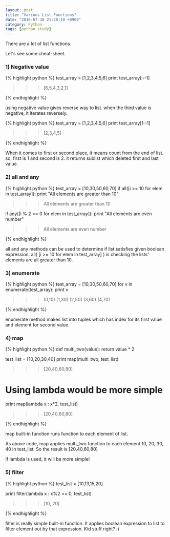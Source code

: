 ```yaml
---
layout: post
title: "Various List Functions"
date: "2016-07-30 21:20:10 +0900"
category: Python
tags: [python study]
---
```


There are a lot of list functions.

Let's see some cheat-sheet.


<h3>1) Negative value </h3>

{% highlight python %}
test_array = [1,2,3,4,5,6]
print test_array[::-1]

>>> [6,5,4,3,2,1]

{% endhighlight %}

using negative value gives reverse way to list. when the third value is negative, it iterates reversely.

{% highlight python %}
test_array = [1,2,3,4,5,6]
print test_array[1:-1]

>>> [2,3,4,5]

{% endhighlight %}

When it comes to first or second place, it means count from the end of list. so, first is 1 and second is 2. it returns sublist which deleted first and last value.


<h3>2) all and any</h3>

{% highlight python %}
test_array = [10,30,50,60,70]
if all([i >= 10 for elem in test_array]):
    print "All elements are greater than 10"
>>> All elements are greater than 10

if any([i % 2 == 0 for elem in test_array]):
    print "All elements are even number"
>>> All elements are even number

{% endhighlight %}

all and any methods can be used to determine if list satisfies given boolean expression. all( [i >= 10 for elem in test_array] ) is checking the lists' elements are all greater than 10.


<h3>3) enumerate</h3>

{% highlight python %}
test_array = [10,30,50,60,70]
for v in enumerate(test_array):
  print v

  >>>(0,10)
     (1,30)
     (2,50)
     (3,60)
     (4,70)

{% endhighlight %}

enumerate method makes list into tuples which has index for its first value and element for second value.


<h3>4) map</h3>

{% highlight python %}
def multi_two(value):
    return value * 2

test_list = [10,20,30,40]
print map(multi_two, test_list)
>>> [20,40,60,80]

# Using lambda would be more simple
print map(lambda x : x*2, test_list)
>>> [20,40,60,80]

{% endhighlight %}

map built-in function runs function to each element of list.

As above code, map applies multi_two function to each element 10, 20, 30, 40 in test_list.
So the result is [20,40,60,80]

If lambda is used, it will be more simple!


<h3>5) filter</h3>

{% highlight python %}
test_list = [10,13,15,20]

print filter(lambda x : x%2 == 0, test_list)
>>> [10, 20]

{% endhighlight %}

filter is really simple built-in function. It applies boolean expression to list to filter element out by that expression. Kid stuff right? :)
